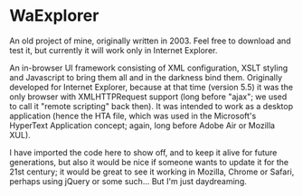 # WaExplorer #

An old project of mine, originally written in 2003. Feel free to download and test it, but currently it will work only in Internet Explorer.

An in-browser UI framework consisting of XML configuration, XSLT styling and Javascript to bring them all and in the darkness bind them. Originally developed for Internet Explorer, because at that time (version 5.5) it was the only browser with XMLHTTPRequest support (long before "ajax"; we used to call it "remote scripting" back then). It was intended to work as a desktop application (hence the HTA file, which was used in the Microsoft's HyperText Application concept; again, long before Adobe Air or Mozilla XUL).

I have imported the code here to show off, and to keep it alive for future generations, but also it would be nice if someone wants to update it for the 21st century; it would be great to see it working in Mozilla, Chrome or Safari, perhaps using jQuery or some such... But I'm just daydreaming.
